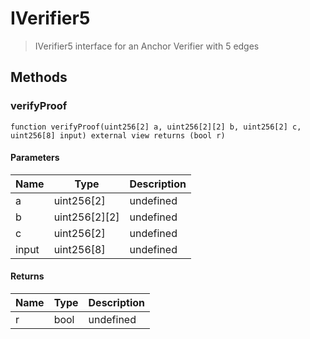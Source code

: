 # IVerifier5



> IVerifier5 interface for an Anchor Verifier with 5 edges





## Methods

### verifyProof

```solidity
function verifyProof(uint256[2] a, uint256[2][2] b, uint256[2] c, uint256[8] input) external view returns (bool r)
```





#### Parameters

| Name | Type | Description |
|---|---|---|
| a | uint256[2] | undefined
| b | uint256[2][2] | undefined
| c | uint256[2] | undefined
| input | uint256[8] | undefined

#### Returns

| Name | Type | Description |
|---|---|---|
| r | bool | undefined




